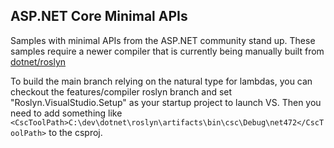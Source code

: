 ## ASP.NET Core Minimal APIs

Samples with minimal APIs from the ASP.NET community stand up. These samples require a newer compiler that is currently being manually built from [dotnet/roslyn](https://github.com/dotnet/roslyn)

To build the main branch relying on the natural type for lambdas, you can checkout the features/compiler roslyn branch and set "Roslyn.VisualStudio.Setup" as your startup project to launch VS. Then you need to add something like `<CscToolPath>C:\dev\dotnet\roslyn\artifacts\bin\csc\Debug\net472</CscToolPath>` to the csproj.
